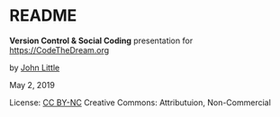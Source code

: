 # README

**Version Control & Social Coding** presentation for https://CodeTheDream.org

by [John Little](https://JohnLittle.info/)

May 2, 2019

License:  [CC BY-NC](https://creativecommons.org/licenses/by-nc/4.0/)
Creative Commons:  Attributuion, Non-Commercial

